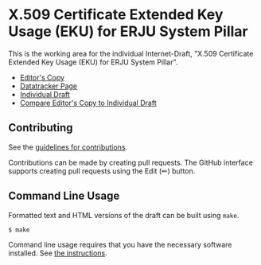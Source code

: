 # X.509 Certificate Extended Key Usage (EKU) for ERJU System Pillar

This is the working area for the individual Internet-Draft, "X.509 Certificate Extended Key Usage (EKU) for ERJU System Pillar".

* [Editor's Copy](https://HBrock.github.io/eu-rail-keyusages2/#go.draft-brockhaus-lamps-eu-rail-keyusages.html)
* [Datatracker Page](https://datatracker.ietf.org/doc/draft-brockhaus-lamps-eu-rail-keyusages)
* [Individual Draft](https://datatracker.ietf.org/doc/html/draft-brockhaus-lamps-eu-rail-keyusages)
* [Compare Editor's Copy to Individual Draft](https://HBrock.github.io/eu-rail-keyusages2/#go.draft-brockhaus-lamps-eu-rail-keyusages.diff)


## Contributing

See the
[guidelines for contributions](https://github.com/HBrock/eu-rail-keyusages2/blob/main/CONTRIBUTING.md).

Contributions can be made by creating pull requests.
The GitHub interface supports creating pull requests using the Edit (✏) button.


## Command Line Usage

Formatted text and HTML versions of the draft can be built using `make`.

```sh
$ make
```

Command line usage requires that you have the necessary software installed.  See
[the instructions](https://github.com/martinthomson/i-d-template/blob/main/doc/SETUP.md).

